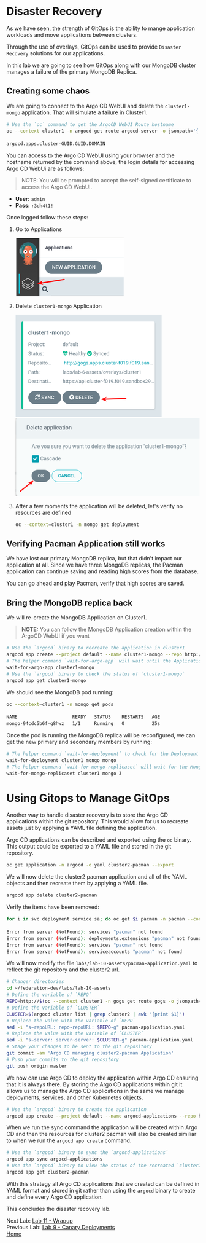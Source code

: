 # Disaster Recovery

As we have seen, the strength of GitOps is the ability to mange application workloads and move applications between clusters.

Through the use of overlays, GitOps can be used to provide `Disaster Recovery` solutions for our applications.

In this lab we are going to see how GitOps along with our MongoDB cluster manages a failure of the primary MongoDB Replica.

## Creating some chaos

We are going to connect to the Argo CD WebUI and delete the `cluster1-mongo` application. That will simulate a failure in Cluster1.

~~~sh
# Use the `oc` command to get the ArgoCD WebUI Route hostname
oc --context cluster1 -n argocd get route argocd-server -o jsonpath='{.status.ingress[*].host}'

argocd.apps.cluster-GUID.GUID.DOMAIN
~~~

You can access to the Argo CD WebUI using your browser and the hostname returned by the command above, the login details for accessing Argo CD WebUi are as follows:

> NOTE: You will be prompted to accept the self-signed certificate to access the Argo CD WebUI.

* **User:** `admin`
* **Pass:** `r3dh4t1!`

Once logged follow these steps:

1. Go to Applications
   
   ![Argo CD Apps](assets/argocd-apps.png)
2. Delete `cluster1-mongo` Application

   ![Argo CD Delete Mongo](assets/argocd-delete-mongo.png)
   ![Argo CD Delete Mongo Confirm](assets/argocd-delete-mongo-confirm.png)
3. After a few moments the application will be deleted, let's verify no resources are defined

   ~~~sh
   oc --context=cluster1 -n mongo get deployment
   ~~~

## Verifying Pacman Application still works

We have lost our primary MongoDB replica, but that didn't impact our application at all. Since we have three MongoDB replicas, the Pacman application can continue saving and reading high scores from the database.

You can go ahead and play Pacman, verify that high scores are saved.

## Bring the MongoDB replica back

We will re-create the MongoDB Application on Cluster1.

> **NOTE:** You can follow the MongoDB Application creation within the ArgoCD WebUI if you want

~~~sh
# Use the `argocd` binary to recreate the application in cluster1
argocd app create --project default --name cluster1-mongo --repo http://$(oc --context cluster1 -n gogs get route gogs -o jsonpath='{.spec.host}')/student/federation-dev.git --path labs/lab-6-assets/overlays/cluster1 --dest-server $(argocd cluster list | grep cluster1 | awk '{print $1}') --dest-namespace mongo --revision master --sync-policy automated
# The helper command `wait-for-argo-app` will wait until the Application is healthy in Argo CD
wait-for-argo-app cluster1-mongo
# Use the `argocd` binary to check the status of `cluster1-mongo`
argocd app get cluster1-mongo
~~~

We should see the MongoDB pod running:

~~~sh 
oc --context=cluster1 -n mongo get pods

NAME                    READY   STATUS    RESTARTS   AGE
mongo-94cdc5b6f-g8hwz   1/1     Running   0          25s
~~~

Once the pod is running the MongoDB replica will be reconfigured, we can get the new primary and secondary members by running:

~~~sh
# The helper command `wait-for-deployment` to check for the Deployment object to be in the Ready state
wait-for-deployment cluster1 mongo mongo
# The helper command `wait-for-mongo-replicaset` will wait for the MongoDB cluster to be configured
wait-for-mongo-replicaset cluster1 mongo 3
~~~

# Using Gitops to Manage GitOps

Another way to handle disaster recovery is to store the Argo CD applications within the git repository. This would allow for us to recreate assets just by applying a YAML file defining the application.

Argo CD applications can be described and exported using the `oc` binary. This output could be exported to a YAML file and stored in the git repository.

~~~sh
oc get application -n argocd -o yaml cluster2-pacman --export
~~~

We will now delete the cluster2 pacman application and all of the YAML objects and then recreate them by applying a YAML file.

~~~sh
argocd app delete cluster2-pacman
~~~

Verify the items have been removed:

~~~sh
for i in svc deployment service sa; do oc get $i pacman -n pacman --context cluster2; done

Error from server (NotFound): services "pacman" not found
Error from server (NotFound): deployments.extensions "pacman" not found
Error from server (NotFound): services "pacman" not found
Error from server (NotFound): serviceaccounts "pacman" not found
~~~

We will now modify the file `labs/lab-10-assets/pacman-application.yaml` to reflect the git repository and the cluster2 url.

~~~sh
# Changer directories
cd ~/federation-dev/labs/lab-10-assets
# Define the variable of `REPO`
REPO=http://$(oc --context cluster1 -n gogs get route gogs -o jsonpath='{.spec.host}')/student/federation-dev.git
# Define the variable of `CLUSTER`
CLUSTER=$(argocd cluster list | grep cluster2 | awk '{print $1}')
# Replace the value with the variable of `REPO`
sed -i "s~repoURL: repo~repoURL: $REPO~g" pacman-application.yaml
# Replace the value with the variable of `CLUSTER`
sed -i "s~server: server~server: $CLUSTER~g" pacman-application.yaml
# Stage your changes to be sent to the git repository
git commit -am 'Argo CD managing cluster2-pacman Application'
# Push your commits to the git repository
git push origin master
~~~~

We now can use Argo CD to deploy the application within Argo CD ensuring that it is always there. By storing the Argo CD applications within git it allows us to manage the Argo CD applications in the same we manage deployments, services, and other Kubernetes objects.

~~~sh
# Use the `argocd` binary to create the application
argocd app create --project default --name argocd-applications --repo http://$(oc --context cluster1 -n gogs get route gogs -o jsonpath='{.spec.host}')/student/federation-dev.git --path labs/lab-10-assets --dest-server $(argocd cluster list | grep cluster1 | awk '{print $1}') --dest-namespace argocd --revision master --sync-policy automated
~~~

When we run the sync command the application will be created within Argo CD and then the resources for cluster2 pacman will also be created similiar to when we run the `argocd app create` command.
~~~sh
# Use the `argocd` binary to sync the `argocd-applications`
argocd app sync argocd-applications
# Use the `argocd` binary to view the status of the recreated `cluster2-pacman`
argocd app get cluster2-pacman
~~~

With this strategy all Argo CD applications that we created can be defined in YAML format and stored in git rather than using the `argocd` binary to create and define every Argo CD application.

This concludes the disaster recovery lab.

Next Lab: [Lab 11 - Wrapup](./11.md)<br>
Previous Lab: [Lab 9 - Canary Deployments](./9.md)<br>
[Home](./README.md)

